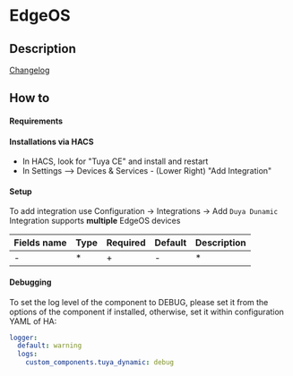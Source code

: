 # EdgeOS

## Description

[Changelog](https://github.com/elad-bar/ha-tuya-ce/blob/master/CHANGELOG.md)

## How to

#### Requirements


#### Installations via HACS
- In HACS, look for "Tuya CE" and install and restart
- In Settings  --> Devices & Services - (Lower Right) "Add Integration"

#### Setup

To add integration use Configuration -> Integrations -> Add `Duya Dunamic`
Integration supports **multiple** EdgeOS devices

| Fields name | Type | Required | Default | Description |
|-------------|------|----------|---------|-------------|
| -           | *    | +        | -       | *           |

#### Debugging

To set the log level of the component to DEBUG, please set it from the options of the component if installed, otherwise, set it within configuration YAML of HA:

```yaml
logger:
  default: warning
  logs:
    custom_components.tuya_dynamic: debug
```

